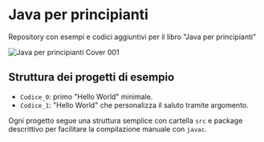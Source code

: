 # Java per principianti
Repository con esempi e codici aggiuntivi per il libro "Java per principianti"

![Java per principianti Cover 001](https://github.com/user-attachments/assets/07b7da47-b070-4fbc-b1af-17b518bb1ceb)

## Struttura dei progetti di esempio
- `Codice_0`: primo "Hello World" minimale.
- `Codice_1`: "Hello World" che personalizza il saluto tramite argomento.

Ogni progetto segue una struttura semplice con cartella `src` e package descrittivo per facilitare la compilazione manuale con `javac`.

